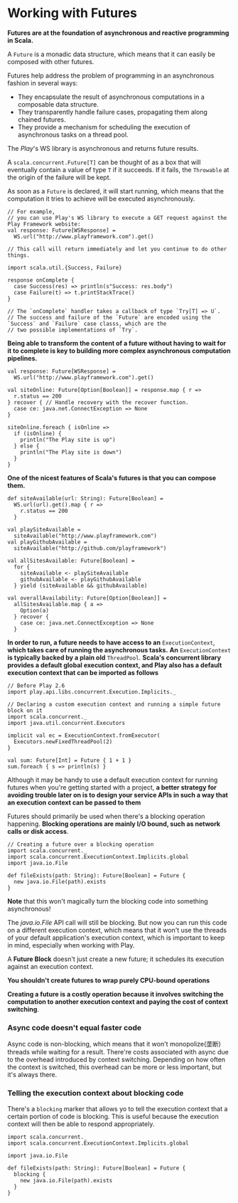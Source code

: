 # Working with **Future**s

**Futures are at the foundation of asynchronous and reactive programming in Scala.**

A `Future` is a monadic data structure, which means that it can easily be composed with other futures.

Futures help address the problem of programming in an asynchronous fashion in several ways:
- They encapsulate the result of asynchronous computations in a composable data structure.
- They transparently handle failure cases, propagating them along chained futures.
- They provide a mechanism for scheduling the execution of asynchronous tasks on a thread pool.

The *Play*'s WS library is asynchronous and returns future results.

A `scala.concurrent.Future[T]` can be thought of as a box that will eventually contain a value of type `T` if it
succeeds. If it fails, the `Throwable` at the origin of the failure will be kept.

As soon as a `Future` is declared, it will start running, which means that the computation it tries to achieve will be
executed asynchronously.

    // For example,
    // you can use Play's WS library to execute a GET request against the Play Framework website:
    val response: Future[WSResponse] =
      WS.url("http://www.playframework.com").get()

    // This call will return immediately and let you continue to do other things.

    import scala.util.{Success, Failure}

    response onComplete {
      case Success(res) => println(s"Success: res.body")
      case Failure(t) => t.printStackTrace()
    }

    // The `onComplete` handler takes a callback of type `Try[T] => U`. 
    // The success and failure of the `Future` are encoded using the `Success` and `Failure` case classs, which are the
    // two possible implementations of `Try`.

**Being able to transform the content of a future without having to wait for it to complete is key to building more
complex asynchronous computation pipelines.**

    val response: Future[WSResponse] = 
      WS.url("http://www.playframework.com").get()

    val siteOnline: Future[Option[Boolean]] = response.map { r => 
      r.status == 200 
    } recover { // Handle recovery with the recover function.
      case ce: java.net.ConnectException => None
    }

    siteOnline.foreach { isOnline => 
      if (isOnline) { 
        println("The Play site is up")
      } else {
        println("The Play site is down")
      }
    }

**One of the nicest features of Scala's futures is that you can compose them.**

    def siteAvailable(url: String): Future[Boolean] = 
      WS.url(url).get().map { r => 
        r.status == 200 
      }

    val playSiteAvailable = 
      siteAvailable("http://www.playframework.com")
    val playGithubAvailable = 
      siteAvailable("http://github.com/playframework")

    val allSitesAvailable: Future[Boolean] = 
      for {
        siteAvailable <- playSiteAvailable
        githubAvailable <- playGithubAvailable
      } yield (siteAvailable && githubAvailable)

    val overallAvailability: Future[Option[Boolean]] = 
      allSitesAvailable.map { a => 
        Option(a)
      } recover {
        case ce: java.net.ConnectException => None
      }

**In order to run, a future needs to have access to an** `ExecutionContext`, **which takes care of running the 
asynchronous tasks.**
**An** `ExecutionContext` **is typically backed by a plain old** `ThreadPool`.
**Scala's concurrent library provides a default global execution context, and Play also has a default execution context
that can be imported as follows**

    // Before Play 2.6
    import play.api.libs.concurrent.Execution.Implicits._

    // Declaring a custom execution context and running a simple future block on it
    import scala.concurrent._
    import java.util.concurrent.Executors

    implicit val ec = ExecutionContext.fromExecutor(
      Executors.newFixedThreadPool(2)
    }

    val sum: Future[Int] = Future { 1 + 1 }
    sum.foreach { s => println(s) }

Although it may be handy to use a default execution context for running futures when you're getting started with a 
project, **a better strategy for avoiding trouble later on is to design your service APIs in such a way that an 
execution context can be passed to them**

Futures should primarily be used when there's a blocking operation happening. **Blocking operations are mainly I/O
bound, such as network calls or disk access**. 

    // Creating a future over a blocking operation
    import scala.concurrent._
    import scala.concurrent.ExecutionContext.Implicits.global
    import java.io.File

    def fileExists(path: String): Future[Boolean] = Future {
      new java.io.File(path).exists
    }

**Note** that this won't magically turn the blocking code into something asynchronous! 

The *java.io.File* API call will still be blocking. But now you can run this code on a different execution context, 
which means that it won't use the threads of your default application's execution context, which is important to keep in
mind, especially when working with Play. 

A **Future Block** doesn't just create a new future; it schedules its execution against an execution context. 

**You shouldn't create futures to wrap purely CPU-bound operations**

**Creating a future is a costly operation because it involves switching the computation to another execution context and
paying the cost of context switching**.

### **Async code doesn't equal faster code**
Async code is non-blocking, which means that it won't monopolize(垄断) threads while waiting for a result. 
There're costs associated with async due to the overhead introduced by context switching. Depending on how often the 
context is switched, this overhead can be more or less important, but it's always there. 

### Telling the execution context about blocking code
There's a `blocking` marker that allows yo to tell the execution context that a certain portion of code is blocking. 
This is useful because the execution context will then be able to respond appropriately. 

    import scala.concurrent._
    import scala.concurrent.ExecutionContext.Implicits.global
    
    import java.io.File
    
    def fileExists(path: String): Future[Boolean] = Future {
      blocking {
        new java.io.File(path).exists
      }
    }

 



